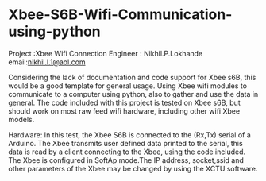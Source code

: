 # Xbee-S6B-Wifi-Communication-using-python

Project :Xbee Wifi Connection 
Engineer : Nikhil.P.Lokhande
email:nikhil.l.1@aol.com

Considering the lack of documentation and code support for Xbee s6B, this would be a good template for general usage.
Using Xbee wifi modules to communicate to a computer using python, also to gather and use the data in general. 
The code included with this project is tested on Xbee s6B, but should work on most raw feed wifi hardware, including other wifi Xbee models. 

Hardware:
In this test, the Xbee S6B is connected to the (Rx,Tx) serial of a Arduino. The Xbee transmits user defined data printed to the serial, this data is read by a client connecting to the Xbee, using the code included. The Xbee is configured in SoftAp mode.The IP address, socket,ssid and other parameters of the Xbee may be changed by using the XCTU software.  




